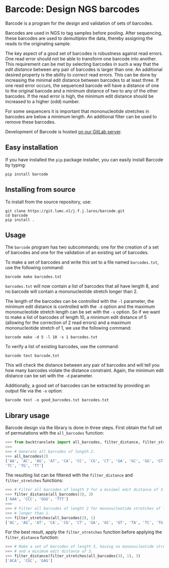 # Barcode: Design NGS barcodes
Barcode is a program for the design and validation of sets of barcodes.

Barcodes are used in NGS to tag samples before pooling. After sequencing, these
barcodes are used to *demultiplex* the data, thereby assigning the reads to the
originating sample.

The key aspect of a good set of barcodes is robustness against read errors. One
read error should not be able to transform one barcode into another. This
requirement can be met by selecting barcodes in such a way that the *edit
distance* between any pair of barcodes is larger than one. An additional
desired property is the ability to *correct* read errors. This can be done by
increasing the minimal edit distance between barcodes to at least three. If one
read error occurs, the sequenced barcode will have a distance of one to the
original barcode and a minimum distance of two to any of the other barcodes. If
the read error is high, the minimum edit distance should be increased to a
higher (odd) number.

For some sequencers it is important that mononucleotide stretches in barcodes
are below a minimum length. An additional filter can be used to remove these
barcodes.

Development of Barcode is hosted
[on our GitLab server](https://git.lumc.nl/j.f.j.laros/barcode).

## Easy installation
If you have installed the `pip` package installer, you can easily install
Barcode by typing:

    pip install barcode

## Installing from source
To install from the source repository, use:

    git clone https://git.lumc.nl/j.f.j.laros/barcode.git
    cd barcode
    pip install .

## Usage
The `barcode` program has two subcommands; one for the creation of a set of
barcodes and one for the validation of an existing set of barcodes.

To make a set of barcodes and write this set to a file named `barcodes.txt`,
use the following command:

    barcode make barcodes.txt

`barcodes.txt` will now contain a list of barcodes that all have length 8, and
no barcode will contain a mononucleotide stretch longer than 2.

The length of the barcodes can be controlled with the `-l` parameter, the
minimum edit distance is controlled with the `-d` option and the maximum
mononucleotide stretch length can be set with the `-s` option. So if we want to
make a list of barcodes of length 10, a minimum edit distance of 5 (allowing
for the correction of 2 read errors) and a maximum mononucleotide stretch of 1,
we use the following command:

    barcode make -d 5 -l 10 -s 1 barcodes.txt

To verify a list of existing barcodes, use the command:

    barcode test barcode.txt

This will check the distance between any pair of barcodes and will tell you how
many barcodes violate the distance constraint. Again, the minimum edit distance
can be set with the `-d` parameter.

Additionally, a good set of barcodes can be extracted by providing an output
file via the `-o` option:

    barcode test -o good_barcodes.txt barcodes.txt

## Library usage
Barcode design via the library is done in three steps. First obtain the full
set of permutations with the `all_barcodes` function:

```python
>>> from backtranslate import all_barcodes, filter_distance, filter_stretches
>>>
>>> # Generate all barcodes of length 2.
>>> all_barcodes(2)
['AA', 'AC', 'AG', 'AT', 'CA', 'CC', 'CG', 'CT', 'GA', 'GC', 'GG', 'GT', 'TA',
'TC', 'TG', 'TT']
```

The resulting list can be filtered with the `filter_distance` and
`filter_stretches` functions:

```python
>>> # Filter all barcodes of length 3 for a minimal edit distance of 3.
>>> filter_distance(all_barcodes(3), 3)
['AAA', 'CCC', 'GGG', 'TTT']
>>>
>>> # Filter all barcodes of lenght 2 for mononucleotide stretches of length
>>> # longer than 1.
>>> filter_stretches(all_barcodes(2), 1)
['AC', 'AG', 'AT', 'CA', 'CG', 'CT', 'GA', 'GC', 'GT', 'TA', 'TC', 'TG']
```

For the best result, apply the `filter_stretches` function before applying the
`filter_distance` function:

```python
>>> # Make a set of barcodes of length 3, having no mononucleotide stretches
>>> # and a minimum edit distance of 3.
>>> filter_distance(filter_stretches(all_barcodes(3), 1), 3)
['ACA', 'CGC', 'GAG']
```
